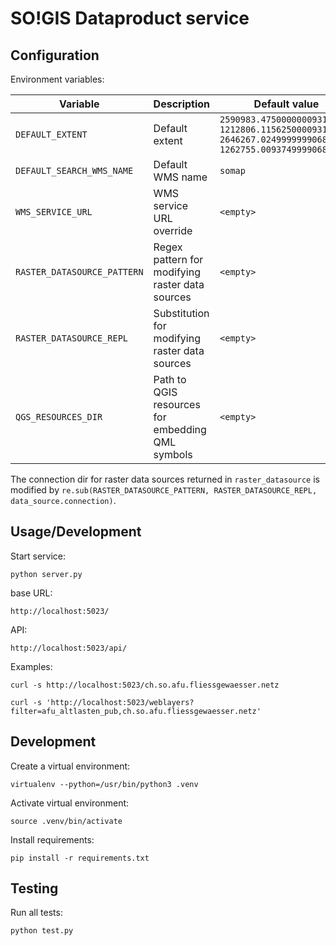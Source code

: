 SO!GIS Dataproduct service
==========================


Configuration
-------------

Environment variables:

| Variable                    | Description                                       | Default value                |
|-----------------------------|---------------------------------------------------|------------------------------|
| `DEFAULT_EXTENT`            | Default extent                                    | `2590983.47500000009313226, 1212806.11562500009313226, 2646267.02499999990686774, 1262755.00937499990686774` |
| `DEFAULT_SEARCH_WMS_NAME`   | Default WMS name                                  | `somap`                      |
| `WMS_SERVICE_URL`           | WMS service URL override                          | `<empty>`                    |
| `RASTER_DATASOURCE_PATTERN` | Regex pattern for modifying raster data sources   | `<empty>`                    |
| `RASTER_DATASOURCE_REPL`    | Substitution for modifying raster data sources    | `<empty>`                    |
| `QGS_RESOURCES_DIR`         | Path to QGIS resources for embedding QML symbols  | `<empty>`                    |  

The connection dir for raster data sources returned in `raster_datasource` is modified by `re.sub(RASTER_DATASOURCE_PATTERN, RASTER_DATASOURCE_REPL, data_source.connection)`.


Usage/Development
-----------------

Start service:

    python server.py

base URL:

    http://localhost:5023/

API:

    http://localhost:5023/api/

Examples:

    curl -s http://localhost:5023/ch.so.afu.fliessgewaesser.netz

    curl -s 'http://localhost:5023/weblayers?filter=afu_altlasten_pub,ch.so.afu.fliessgewaesser.netz'


Development
-----------

Create a virtual environment:

    virtualenv --python=/usr/bin/python3 .venv

Activate virtual environment:

    source .venv/bin/activate

Install requirements:

    pip install -r requirements.txt


Testing
-------

Run all tests:

    python test.py
